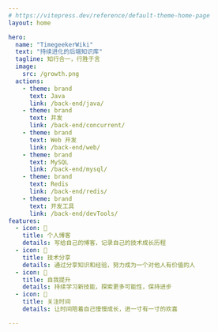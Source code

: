 ```yaml
---
# https://vitepress.dev/reference/default-theme-home-page
layout: home

hero:
  name: "TimegeekerWiki"
  text: "持续进化的后端知识库"
  tagline: 知行合一，行胜于言
  image:
    src: /growth.png
  actions:
    - theme: brand
      text: Java
      link: /back-end/java/
    - theme: brand
      text: 并发
      link: /back-end/concurrent/
    - theme: brand
      text: Web 开发
      link: /back-end/web/
    - theme: brand
      text: MySQL
      link: /back-end/mysql/
    - theme: brand
      text: Redis
      link: /back-end/redis/
    - theme: brand
      text: 开发工具
      link: /back-end/devTools/
features:
  - icon: 📝
    title: 个人博客
    details: 写给自己的博客，记录自己的技术成长历程
  - icon: 👏
    title: 技术分享
    details: 通过分享知识和经验，努力成为一个对他人有价值的人
  - icon: 🔭
    title: 自我提升
    details: 持续学习新技能，探索更多可能性，保持进步
  - icon: 📸
    title: 关注时间
    details: 让时间陪着自己慢慢成长，进一寸有一寸的欢喜

---
```


<style>
:root {
  --vp-home-hero-name-color: transparent;
  --vp-home-hero-name-background: -webkit-linear-gradient(120deg, #bd34fe 30%, #41d1ff);

  /* 新增的变量用于图片尺寸控制 */
  --vp-home-hero-image-width: 500px; 
  --vp-home-hero-image-height: 300px; 
}

@media (min-width: 640px) {
  :root {
    --vp-home-hero-image-filter: blur(56px);
  }
}

@media (min-width: 960px) {
  :root {
    --vp-home-hero-image-filter: blur(68px);
  }
}

/* 使用更高优先级的选择器并加上 !important */
.vp-home .vp-home-hero img,
.image-src {
  width: var(--vp-home-hero-image-width) !important;
  height: var(--vp-home-hero-image-height) !important;
  max-width: unset !important; /* 取消原有的 max-width 限制 */
  max-height: unset !important; /* 取消原有的 max-height 限制 */
}
</style>

